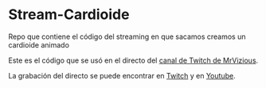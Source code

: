 # Stream-Cardioide

Repo que contiene el código del streaming en que sacamos creamos un cardioide animado

Este es el código que se usó en el directo del [canal de Twitch de MrVizious](https://www.twitch.tv/mrvizious).

La grabación del directo se puede encontrar en [Twitch](https://www.twitch.tv/videos/1460899986) y en [Youtube](https://youtu.be/yqQNj6RmoJk).
